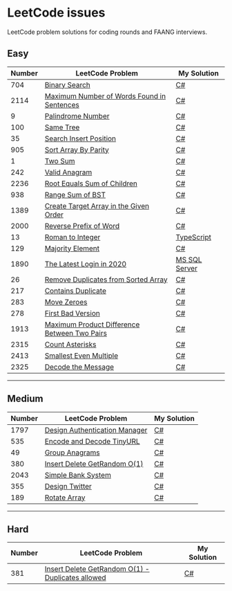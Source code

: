# LeetCode issues
LeetCode problem solutions for coding rounds and FAANG interviews.

## Easy
| Number | LeetCode Problem | My Solution
| ------------- | ------------- | -------------
| 704 | [Binary Search](https://leetcode.com/problems/binary-search/) | [C#](https://github.com/Ghyro/LeetCode/blob/main/Easy/704.%20Binary%20Search.txt)
| 2114 | [ Maximum Number of Words Found in Sentences](https://leetcode.com/problems/maximum-number-of-words-found-in-sentences/) | [C#](https://github.com/Ghyro/LeetCode/blob/main/Easy/2114.%20Maximum%20Number%20of%20Words%20Found%20in%20Sentences.txt)  | Easy
| 9 | [Palindrome Number](https://leetcode.com/problems/palindrome-number/) | [C#](https://github.com/Ghyro/LeetCode/blob/main/Easy/9.%20Palindrome%20Number.txt)
| 100 | [Same Tree](https://leetcode.com/problems/same-tree/) | [C#](https://github.com/Ghyro/LeetCode/blob/main/Easy/100.%20Same%20Tree.txt)
| 35 | [Search Insert Position](https://leetcode.com/problems/search-insert-position/) | [C#](https://github.com/Ghyro/LeetCode/blob/main/Easy/35.%20Search%20Insert%20Position.txt)
| 905  | [Sort Array By Parity](https://leetcode.com/problems/sort-array-by-parity/) | [C#](https://github.com/Ghyro/LeetCode/blob/main/Easy/905.%20Sort%20Array%20By%20Parity.txt)
| 1  | [Two Sum](https://leetcode.com/problems/two-sum/) | [C#](https://github.com/Ghyro/LeetCode/blob/main/Easy/1.%20Two%20Sum.txt)
| 242 | [Valid Anagram](https://leetcode.com/problems/valid-anagram/) | [C#](https://github.com/Ghyro/LeetCode/blob/main/Easy/242.%20Valid%20Anagram.txt)
| 2236 | [Root Equals Sum of Children](https://leetcode.com/problems/root-equals-sum-of-children/) | [C#](https://github.com/Ghyro/LeetCode/blob/main/Easy/2236.%20Root%20Equals%20Sum%20of%20Children.txt)
| 938 | [Range Sum of BST](https://leetcode.com/problems/range-sum-of-bst/) | [C#](https://github.com/Ghyro/LeetCode/blob/main/Easy/938.%20Range%20Sum%20of%20BST.txt)
| 1389 | [Create Target Array in the Given Order](https://leetcode.com/problems/create-target-array-in-the-given-order/) | [C#](https://github.com/Ghyro/LeetCode/blob/main/Easy/1389.%20Create%20Target%20Array%20in%20the%20Given%20Order.txt)
| 2000 | [Reverse Prefix of Word](https://leetcode.com/problems/reverse-prefix-of-word/) | [C#](https://github.com/Ghyro/LeetCode/blob/main/Easy/2000.%20Reverse%20Prefix%20of%20Word.txt)
| 13 | [Roman to Integer](https://leetcode.com/problems/roman-to-integer/) | [TypeScript](https://github.com/Ghyro/LeetCode/blob/main/Easy/13.%20Roman%20to%20Integer.txt)
| 129 | [Majority Element](https://leetcode.com/problems/majority-element/) | [C#](https://github.com/Ghyro/LeetCode/blob/main/Easy/169.%20Majority%20Element.txt)
| 1890 | [The Latest Login in 2020](https://leetcode.com/problems/the-latest-login-in-2020/) | [MS SQL Server](https://github.com/Ghyro/LeetCode/blob/main/Easy/1890.%20The%20Latest%20Login%20in%202020.txt)
| 26 | [Remove Duplicates from Sorted Array](https://leetcode.com/problems/remove-duplicates-from-sorted-array/) | [C#](https://github.com/Ghyro/LeetCode/blob/main/Easy/26.%20Remove%20Duplicates%20from%20Sorted%20Array.txt)
| 217 | [Contains Duplicate](https://leetcode.com/problems/contains-duplicate/) | [C#](https://github.com/Ghyro/LeetCode/blob/main/Easy/217.%20Contains%20Duplicate.txt)
| 283 | [Move Zeroes](https://leetcode.com/problems/move-zeroes/) | [C#](https://github.com/Ghyro/LeetCode/blob/main/Easy/283.%20Move%20Zeroes.txt)
| 278 | [First Bad Version](https://leetcode.com/problems/first-bad-version/) | [C#](https://github.com/Ghyro/LeetCode/blob/main/Easy/278.%20First%20Bad%20Version.txt)
| 1913 | [Maximum Product Difference Between Two Pairs](https://leetcode.com/problems/maximum-product-difference-between-two-pairs/) | [C#](https://github.com/Ghyro/LeetCode/blob/main/Easy/1913.%20Maximum%20Product%20Difference%20Between%20Two%20Pairs.txt)
| 2315 | [Count Asterisks](https://leetcode.com/problems/count-asterisks/) | [C#](https://github.com/Ghyro/LeetCode/blob/main/Easy/2315.%20Count%20Asterisks.txt)
| 2413 | [Smallest Even Multiple](https://leetcode.com/problems/smallest-even-multiple/) | [C#](https://github.com/Ghyro/LeetCode/blob/main/Easy/2413.%20Smallest%20Even%20Multiple.txt)
| 2325 | [Decode the Message](https://leetcode.com/problems/decode-the-message/) | [C#](https://github.com/Ghyro/LeetCode/blob/main/Easy/2325.%20Decode%20the%20Message.txt)
---

## Medium
| Number | LeetCode Problem | My Solution
| ------------- | ------------- | -------------
| 1797 | [Design Authentication Manager](https://leetcode.com/problems/design-authentication-manager/) | [C#](https://github.com/Ghyro/LeetCode/blob/main/Medium/1797.%20Design%20Authentication%20Manager.txt)
| 535 | [Encode and Decode TinyURL](https://leetcode.com/problems/encode-and-decode-tinyurl/) | [C#](https://github.com/Ghyro/LeetCode/blob/main/Medium/535.%20Encode%20and%20Decode%20TinyURL.txt)
| 49 | [Group Anagrams](https://leetcode.com/problems/group-anagrams/) | [C#](https://github.com/Ghyro/LeetCode/blob/main/Medium/49.%20Group%20Anagrams.txt)
| 380 | [Insert Delete GetRandom O(1)](https://leetcode.com/problems/insert-delete-getrandom-o1/) | [C#](https://github.com/Ghyro/LeetCode/blob/main/Medium/380.%20Insert%20Delete%20GetRandom%20O(1).txt)
| 2043 | [Simple Bank System](https://leetcode.com/problems/simple-bank-system/) | [C#](https://github.com/Ghyro/LeetCode/blob/main/Medium/2043.%20Simple%20Bank%20System.txt)
| 355  | [Design Twitter](https://leetcode.com/problems/design-twitter/) | [C#](https://github.com/Ghyro/LeetCode/blob/main/Medium/355.%20Design%20Twitter.txt)
| 189  | [Rotate Array](https://leetcode.com/problems/rotate-array/) | [C#](https://github.com/Ghyro/LeetCode/blob/main/Medium/189.%20Rotate%20Array.txt)
---

## Hard
| Number | LeetCode Problem | My Solution
| ------------- | ------------- | ------------- |
| 381  | [Insert Delete GetRandom O(1) - Duplicates allowed](https://leetcode.com/problems/insert-delete-getrandom-o1-duplicates-allowed/) | [C#](https://github.com/Ghyro/LeetCode/blob/main/Hard/381.%20Insert%20Delete%20GetRandom%20O(1)%20-%20Duplicates%20allowed.txt)
